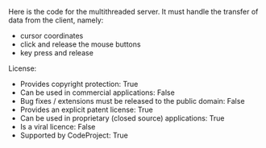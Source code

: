 Here is the code for the multithreaded server.
It must handle the transfer of data from the client, namely:
- cursor coordinates
- click and release the mouse buttons
- key press and release

License:
- Provides copyright protection: True
- Can be used in commercial applications: False
- Bug fixes / extensions must be released to the public domain: False
- Provides an explicit patent license: True
- Can be used in proprietary (closed source) applications: True
- Is a viral licence: False
- Supported by CodeProject: True
